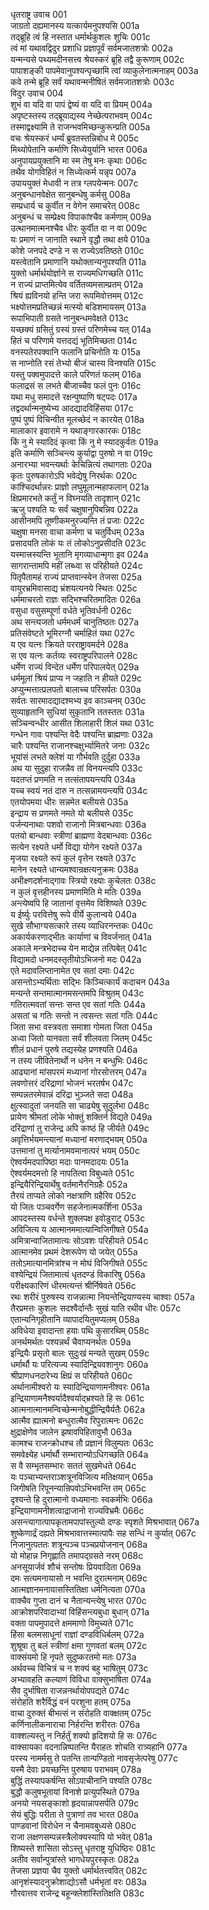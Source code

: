 धृतराष्ट्र उवाच	001  
जाग्रतो दह्यमानस्य यत्कार्यमनुपश्यसि	001a  
तद्ब्रूहि त्वं हि नस्तात धर्मार्थकुशलः शुचिः	001c  
त्वं मां यथावद्विदुर प्रशाधि प्रज्ञापूर्वं सर्वमजातशत्रोः	002a  
यन्मन्यसे पथ्यमदीनसत्त्व श्रेयस्करं ब्रूहि तद्वै कुरूणाम्	002c  
पापाशङ्की पापमेवानुपश्यन्पृच्छामि त्वां व्याकुलेनात्मनाहम्	003a  
कवे तन्मे ब्रूहि सर्वं यथावन्मनीषितं सर्वमजातशत्रोः	003c  
विदुर उवाच	004  
शुभं वा यदि वा पापं द्वेष्यं वा यदि वा प्रियम्	004a  
अपृष्टस्तस्य तद्ब्रूयाद्यस्य नेच्छेत्पराभवम्	004c  
तस्माद्वक्ष्यामि ते राजन्भवमिच्छन्कुरून्प्रति	005a  
वचः श्रेयस्करं धर्म्यं ब्रुवतस्तन्निबोध मे	005c  
मिथ्योपेतानि कर्माणि सिध्येयुर्यानि भारत	006a  
अनुपायप्रयुक्तानि मा स्म तेषु मनः कृथाः	006c  
तथैव योगविहितं न सिध्येत्कर्म यन्नृप	007a  
उपाययुक्तं मेधावी न तत्र ग्लपयेन्मनः	007c  
अनुबन्धानवेक्षेत सानुबन्धेषु कर्मसु	008a  
सम्प्रधार्य च कुर्वीत न वेगेन समाचरेत्	008c  
अनुबन्धं च सम्प्रेक्ष्य विपाकांश्चैव कर्मणाम्	009a  
उत्थानमात्मनश्चैव धीरः कुर्वीत वा न वा	009c  
यः प्रमाणं न जानाति स्थाने वृद्धौ तथा क्षये	010a  
कोशे जनपदे दण्डे न स राज्येऽवतिष्ठते	010c  
यस्त्वेतानि प्रमाणानि यथोक्तान्यनुपश्यति	011a  
युक्तो धर्मार्थयोर्ज्ञाने स राज्यमधिगच्छति	011c  
न राज्यं प्राप्तमित्येव वर्तितव्यमसाम्प्रतम्	012a  
श्रियं ह्यविनयो हन्ति जरा रूपमिवोत्तमम्	012c  
भक्ष्योत्तमप्रतिच्छन्नं मत्स्यो बडिशमायसम्	013a  
रूपाभिपाती ग्रसते नानुबन्धमवेक्षते	013c  
यच्छक्यं ग्रसितुं ग्रस्यं ग्रस्तं परिणमेच्च यत्	014a  
हितं च परिणामे यत्तदद्यं भूतिमिच्छता	014c  
वनस्पतेरपक्वानि फलानि प्रचिनोति यः	015a  
स नाप्नोति रसं तेभ्यो बीजं चास्य विनश्यति	015c  
यस्तु पक्वमुपादत्ते काले परिणतं फलम्	016a  
फलाद्रसं स लभते बीजाच्चैव फलं पुनः	016c  
यथा मधु समादत्ते रक्षन्पुष्पाणि षट्पदः	017a  
तद्वदर्थान्मनुष्येभ्य आदद्यादविहिंसया	017c  
पुष्पं पुष्पं विचिन्वीत मूलच्छेदं न कारयेत्	018a  
मालाकार इवारामे न यथाङ्गारकारकः	018c  
किं नु मे स्यादिदं कृत्वा किं नु मे स्यादकुर्वतः	019a  
इति कर्माणि सञ्चिन्त्य कुर्याद्वा पुरुषो न वा	019c  
अनारभ्या भवन्त्यर्थाः केचिन्नित्यं तथागताः	020a  
कृतः पुरुषकारोऽपि भवेद्येषु निरर्थकः	020c  
कांश्चिदर्थान्नरः प्राज्ञो लघुमूलान्महाफलान्	021a  
क्षिप्रमारभते कर्तुं न विघ्नयति तादृशान्	021c  
ऋजु पश्यति यः सर्वं चक्षुषानुपिबन्निव	022a  
आसीनमपि तूष्णीकमनुरज्यन्ति तं प्रजाः	022c  
चक्षुषा मनसा वाचा कर्मणा च चतुर्विधम्	023a  
प्रसादयति लोकं यः तं लोकोऽनुप्रसीदति	023c  
यस्मात्त्रस्यन्ति भूतानि मृगव्याधान्मृगा इव	024a  
सागरान्तामपि महीं लब्ध्वा स परिहीयते	024c  
पितृपैतामहं राज्यं प्राप्तवान्स्वेन तेजसा	025a  
वायुरभ्रमिवासाद्य भ्रंशयत्यनये स्थितः	025c  
धर्ममाचरतो राज्ञः सद्भिश्चरितमादितः	026a  
वसुधा वसुसम्पूर्णा वर्धते भूतिवर्धनी	026c  
अथ सन्त्यजतो धर्ममधर्मं चानुतिष्ठतः	027a  
प्रतिसंवेष्टते भूमिरग्नौ चर्माहितं यथा	027c  
य एव यत्नः क्रियते परराष्ट्रावमर्दने	028a  
स एव यत्नः कर्तव्यः स्वराष्ट्रपरिपालने	028c  
धर्मेण राज्यं विन्देत धर्मेण परिपालयेत्	029a  
धर्ममूलां श्रियं प्राप्य न जहाति न हीयते	029c  
अप्युन्मत्तात्प्रलपतो बालाच्च परिसर्पतः	030a  
सर्वतः सारमादद्यादश्मभ्य इव काञ्चनम्	030c  
सुव्याहृतानि सुधियां सुकृतानि ततस्ततः	031a  
सञ्चिन्वन्धीर आसीत शिलाहारी शिलं यथा	031c  
गन्धेन गावः पश्यन्ति वेदैः पश्यन्ति ब्राह्मणाः	032a  
चारैः पश्यन्ति राजानश्चक्षुर्भ्यामितरे जनाः	032c  
भूयांसं लभते क्लेशं या गौर्भवति दुर्दुहा	033a  
अथ या सुदुहा राजन्नैव तां विनयन्त्यपि	033c  
यदतप्तं प्रणमति न तत्संतापयन्त्यपि	034a  
यच्च स्वयं नतं दारु न तत्सन्नामयन्त्यपि	034c  
एतयोपमया धीरः सन्नमेत बलीयसे	035a  
इन्द्राय स प्रणमते नमते यो बलीयसे	035c  
पर्जन्यनाथाः पशवो राजानो मित्रबान्धवाः	036a  
पतयो बान्धवाः स्त्रीणां ब्राह्मणा वेदबान्धवाः	036c  
सत्येन रक्ष्यते धर्मो विद्या योगेन रक्ष्यते	037a  
मृजया रक्ष्यते रूपं कुलं वृत्तेन रक्ष्यते	037c  
मानेन रक्ष्यते धान्यमश्वान्रक्षत्यनुक्रमः	038a  
अभीक्ष्णदर्शनाद्गावः स्त्रियो रक्ष्याः कुचेलतः	038c  
न कुलं वृत्तहीनस्य प्रमाणमिति मे मतिः	039a  
अन्त्येष्वपि हि जातानां वृत्तमेव विशिष्यते	039c  
य ईर्ष्युः परवित्तेषु रूपे वीर्ये कुलान्वये	040a  
सुखे सौभाग्यसत्कारे तस्य व्याधिरनन्तकः	040c  
अकार्यकरणाद्भीतः कार्याणां च विवर्जनात्	041a  
अकाले मन्त्रभेदाच्च येन माद्येन्न तत्पिबेत्	041c  
विद्यामदो धनमदस्तृतीयोऽभिजनो मदः	042a  
एते मदावलिप्तानामेत एव सतां दमाः	042c  
असन्तोऽभ्यर्थिताः सद्भिः किञ्चित्कार्यं कदाचन	043a  
मन्यन्ते सन्तमात्मानमसन्तमपि विश्रुतम्	043c  
गतिरात्मवतां सन्तः सन्त एव सतां गतिः	044a  
असतां च गतिः सन्तो न त्वसन्तः सतां गतिः	044c  
जिता सभा वस्त्रवता समाशा गोमता जिता	045a  
अध्वा जितो यानवता सर्वं शीलवता जितम्	045c  
शीलं प्रधानं पुरुषे तद्यस्येह प्रणश्यति	046a  
न तस्य जीवितेनार्थो न धनेन न बन्धुभिः	046c  
आढ्यानां मांसपरमं मध्यानां गोरसोत्तरम्	047a  
लवणोत्तरं दरिद्राणां भोजनं भरतर्षभ	047c  
सम्पन्नतरमेवान्नं दरिद्रा भुञ्जते सदा	048a  
क्षुत्स्वादुतां जनयति सा चाढ्येषु सुदुर्लभा	048c  
प्रायेण श्रीमतां लोके भोक्तुं शक्तिर्न विद्यते	049a  
दरिद्राणां तु राजेन्द्र अपि काष्ठं हि जीर्यते	049c  
अवृत्तिर्भयमन्त्यानां मध्यानां मरणाद्भयम्	050a  
उत्तमानां तु मर्त्यानामवमानात्परं भयम्	050c  
ऐश्वर्यमदपापिष्ठा मदाः पानमदादयः	051a  
ऐश्वर्यमदमत्तो हि नापतित्वा विबुध्यते	051c  
इन्द्रियैरिन्द्रियार्थेषु वर्तमानैरनिग्रहैः	052a  
तैरयं ताप्यते लोको नक्षत्राणि ग्रहैरिव	052c  
यो जितः पञ्चवर्गेण सहजेनात्मकर्शिना	053a  
आपदस्तस्य वर्धन्ते शुक्लपक्ष इवोडुराट्	053c  
अविजित्य य आत्मानममात्यान्विजिगीषते	054a  
अमित्रान्वाजितामात्यः सोऽवशः परिहीयते	054c  
आत्मानमेव प्रथमं देशरूपेण यो जयेत्	055a  
ततोऽमात्यानमित्रांश्च न मोघं विजिगीषते	055c  
वश्येन्द्रियं जितामात्यं धृतदण्डं विकारिषु	056a  
परीक्ष्यकारिणं धीरमत्यन्तं श्रीर्निषेवते	056c  
रथः शरीरं पुरुषस्य राजन्नात्मा नियन्तेन्द्रियाण्यस्य चाश्वाः	057a  
तैरप्रमत्तः कुशलः सदश्वैर्दान्तैः सुखं याति रथीव धीरः	057c  
एतान्यनिगृहीतानि व्यापादयितुमप्यलम्	058a  
अविधेया इवादान्ता हयाः पथि कुसारथिम्	058c  
अनर्थमर्थतः पश्यन्नर्थं चैवाप्यनर्थतः	059a  
इन्द्रियैः प्रसृतो बालः सुदुःखं मन्यते सुखम्	059c  
धर्मार्थौ यः परित्यज्य स्यादिन्द्रियवशानुगः	060a  
श्रीप्राणधनदारेभ्य क्षिप्रं स परिहीयते	060c  
अर्थानामीश्वरो यः स्यादिन्द्रियाणामनीश्वरः	061a  
इन्द्रियाणामनैश्वर्यादैश्वर्याद्भ्रश्यते हि सः	061c  
आत्मनात्मानमन्विच्छेन्मनोबुद्धीन्द्रियैर्यतैः	062a  
आत्मैव ह्यात्मनो बन्धुरात्मैव रिपुरात्मनः	062c  
क्षुद्राक्षेणेव जालेन झषावपिहितावुभौ	063a  
कामश्च राजन्क्रोधश्च तौ प्रज्ञानं विलुम्पतः	063c  
समवेक्ष्येह धर्मार्थौ सम्भारान्योऽधिगच्छति	064a  
स वै सम्भृतसम्भारः सततं सुखमेधते	064c  
यः पञ्चाभ्यन्तराञ्शत्रूनविजित्य मतिक्षयान्	065a  
जिगीषति रिपूनन्यान्रिपवोऽभिभवन्ति तम्	065c  
दृश्यन्ते हि दुरात्मानो वध्यमानाः स्वकर्मभिः	066a  
इन्द्रियाणामनीशत्वाद्राजानो राज्यविभ्रमैः	066c  
असन्त्यागात्पापकृतामपापांस्तुल्यो दण्डः स्पृशते मिश्रभावात्	067a  
शुष्केणार्द्रं दह्यते मिश्रभावात्तस्मात्पापैः सह सन्धिं न कुर्यात्	067c  
निजानुत्पततः शत्रून्पञ्च पञ्चप्रयोजनान्	068a  
यो मोहान्न निगृह्णाति तमापद्ग्रसते नरम्	068c  
अनसूयार्जवं शौचं सन्तोषः प्रियवादिता	069a  
दमः सत्यमनायासो न भवन्ति दुरात्मनाम्	069c  
आत्मज्ञानमनायासस्तितिक्षा धर्मनित्यता	070a  
वाक्चैव गुप्ता दानं च नैतान्यन्त्येषु भारत	070c  
आक्रोशपरिवादाभ्यां विहिंसन्त्यबुधा बुधान्	071a  
वक्ता पापमुपादत्ते क्षममाणो विमुच्यते	071c  
हिंसा बलमसाधूनां राज्ञां दण्डविधिर्बलम्	072a  
शुश्रूषा तु बलं स्त्रीणां क्षमा गुणवतां बलम्	072c  
वाक्संयमो हि नृपते सुदुष्करतमो मतः	073a  
अर्थवच्च विचित्रं च न शक्यं बहु भाषितुम्	073c  
अभ्यावहति कल्याणं विविधा वाक्सुभाषिता	074a  
सैव दुर्भाषिता राजन्ननर्थायोपपद्यते	074c  
संरोहति शरैर्विद्धं वनं परशुना हतम्	075a  
वाचा दुरुक्तं बीभत्सं न संरोहति वाक्क्षतम्	075c  
कर्णिनालीकनाराचा निर्हरन्ति शरीरतः	076a  
वाक्शल्यस्तु न निर्हर्तुं शक्यो हृदिशयो हि सः	076c  
वाक्सायका वदनान्निष्पतन्ति यैराहतः शोचति रात्र्यहानि	077a  
परस्य नामर्मसु ते पतन्ति तान्पण्डितो नावसृजेत्परेषु	077c  
यस्मै देवाः प्रयच्छन्ति पुरुषाय पराभवम्	078a  
बुद्धिं तस्यापकर्षन्ति सोऽपाचीनानि पश्यति	078c  
बुद्धौ कलुषभूतायां विनाशे प्रत्युपस्थिते	079a  
अनयो नयसङ्काशो हृदयान्नापसर्पति	079c  
सेयं बुद्धिः परीता ते पुत्राणां तव भारत	080a  
पाण्डवानां विरोधेन न चैनामवबुध्यसे	080c  
राजा लक्षणसम्पन्नस्त्रैलोक्यस्यापि यो भवेत्	081a  
शिष्यस्ते शासिता सोऽस्तु धृतराष्ट्र युधिष्ठिरः	081c  
अतीव सर्वान्पुत्रांस्ते भागधेयपुरस्कृतः	082a  
तेजसा प्रज्ञया चैव युक्तो धर्मार्थतत्त्ववित्	082c  
आनृशंस्यादनुक्रोशाद्योऽसौ धर्मभृतां वरः	083a  
गौरवात्तव राजेन्द्र बहून्क्लेशांस्तितिक्षति	083c  

